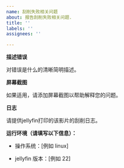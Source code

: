 ```yaml
---
name: 刮削失败相关问题
about: 报告刮削失败相关问题.
title: ''
labels: ''
assignees: ''

---
```


**描述错误**

对错误是什么的清晰简明描述。

**屏幕截图**

如果适用，请添加屏幕截图以帮助解释您的问题。

**日志**

请提供jellyfin打印的该影片的刮削日志。

**运行环境（请填写以下信息）：**

- 操作系统：[例如 linux]

- jellyfin 版本：[例如 22]
